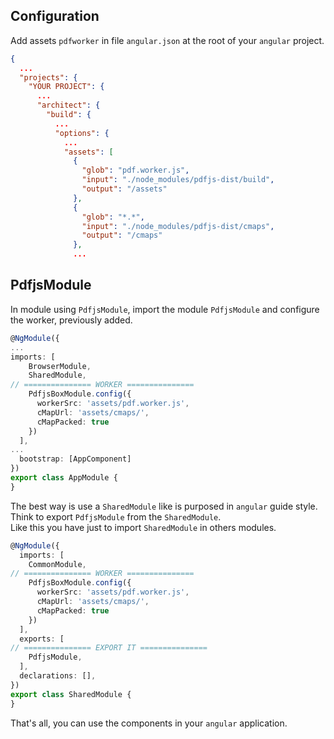 ## Configuration

Add assets `pdfworker` in file `angular.json` at the root of your `angular` project.

```json
{
  ...
  "projects": {
    "YOUR PROJECT": {
      ...
      "architect": {
        "build": {
          ...
          "options": {
            ...
            "assets": [
              { 
                "glob": "pdf.worker.js", 
                "input": "./node_modules/pdfjs-dist/build", 
                "output": "/assets" 
              },
              { 
                "glob": "*.*", 
                "input": "./node_modules/pdfjs-dist/cmaps", 
                "output": "/cmaps" 
              },
              ...
```

## PdfjsModule 

In module using `PdfjsModule`, import the module `PdfjsModule` and configure the worker, previously added.

```typescript
@NgModule({
...
imports: [
    BrowserModule,
    SharedModule,
// =============== WORKER =============== 
    PdfjsBoxModule.config({
      workerSrc: 'assets/pdf.worker.js',
      cMapUrl: 'assets/cmaps/',
      cMapPacked: true
    })
  ],
...
  bootstrap: [AppComponent]
})
export class AppModule {
}
```

The best way is use a `SharedModule` like is purposed in `angular` guide style.   
Think to export `PdfjsModule` from the `SharedModule`.   
Like this you have just to import `SharedModule` in others modules.

```typescript
@NgModule({
  imports: [
    CommonModule,
// =============== WORKER =============== 
    PdfjsBoxModule.config({
      workerSrc: 'assets/pdf.worker.js',
      cMapUrl: 'assets/cmaps/',
      cMapPacked: true
    })
  ],
  exports: [
// =============== EXPORT IT =============== 
    PdfjsModule,
  ],
  declarations: [],
})
export class SharedModule {
}
```

That's all, you can use the components in your `angular` application.
